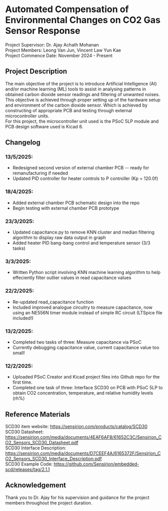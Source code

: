 #  Automated Compensation of Environmental Changes on CO2 Gas Sensor Response
Project Supervisor: Dr. Ajay Achath Mohanan <br>
Project Members: Leong Van Jun, Vincent Law Yun Kae <br>
Project Commence Date: November 2024 - Present <br>
## Project Description <br>
The main objective of the project is to introduce Artificial Intelligence (AI) and/or machine learning (ML) tools to assist in analysing patterns in obtained carbon dioxide sensor readings and filtering of unwanted noises. <br>
This objective is achieved through proper setting up of the hardware setup and environment of the carbon dioxide sensor. Which is achieved by constructing of appropriate PCB and testing through external microcontroller units. <br>
For this project, the microcontroller unit used is the PSoC 5LP module and PCB design software used is Kicad 8.

## Changelog
### 13/5/2025:
  - Redesigned second version of external chamber PCB --  ready for remanufacturing if needed
  - Updated PID controller for heater controls to P controller (Kp = 120.0f)
### 18/4/2025:
  - Added external chamber PCB schematic design into the repo
  - Begin testing with external chamber PCB prototype
### 23/3/2025:
  - Updated capacitance.py to remove KNN cluster and median filtering algorithm to display raw data output in graph
  - Added heater PID bang-bang control and temperature sensor (3/3 tasks)
### 3/3/2025:
  - Written Python script involving KNN machine learning algorithm to help effeciently filter outlier values in read capacitance values
### 22/2/2025:
  - Re-updated read_capacitance function
  - Included improved analogue circuitry to measure capacitance, now using an
    NE556N timer module instead of simple RC circuit (LTSpice file included!)
### 13/2/2025:
  - Completed two tasks of three: Measure capacitance via PSoC
  - Currently debugging capacitance value, current capacitance value too small!
### 12/2/2025: 
  - Uploaded PSoC Creator and Kicad project files into Github repo for the first time.
  - Completed one task of three: Interface SCD30 on PCB with PSoC 5LP to obtain CO2 concentration, temperature, and relative humidity levels (rh%)

## Reference Materials
SCD30 item website: https://sensirion.com/products/catalog/SCD30 <br>
SCD30 Datasheet: https://sensirion.com/media/documents/4EAF6AF8/61652C3C/Sensirion_CO2_Sensors_SCD30_Datasheet.pdf <br>
SCD30 Interface Description: https://sensirion.com/media/documents/D7CEEF4A/6165372F/Sensirion_CO2_Sensors_SCD30_Interface_Description.pdf <br>
SCD30 Example Code: https://github.com/Sensirion/embedded-scd/releases/tag/2.1.1 <br>

## Acknowledgement
Thank you to Dr. Ajay for his supervision and guidance for the project members throughout the project duration.
